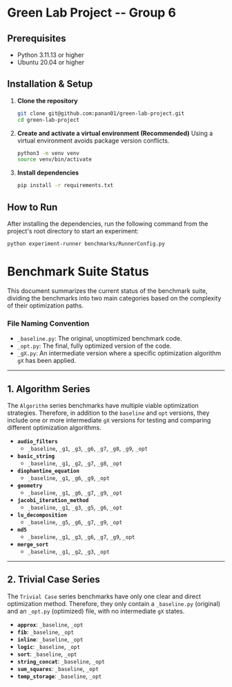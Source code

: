 
# Green Lab Project -- Group 6

## Prerequisites

* Python 3.11.13 or higher
* Ubuntu 20.04 or higher

## Installation & Setup

1.  **Clone the repository**
    ```sh
    git clone git@github.com:panan01/green-lab-project.git
    cd green-lab-project
    ```

2.  **Create and activate a virtual environment (Recommended)**
    Using a virtual environment avoids package version conflicts.
     ```sh
     python3 -m venv venv
     source venv/bin/activate
     ```

3.  **Install dependencies**
    ```sh
    pip install -r requirements.txt
    ```

## How to Run

After installing the dependencies, run the following command from the project's root directory to start an experiment:

```sh
python experiment-runner benchmarks/RunnerConfig.py
```

# Benchmark Suite Status

This document summarizes the current status of the benchmark suite, dividing the benchmarks into two main categories based on the complexity of their optimization paths.

### File Naming Convention

* `_baseline.py`: The original, unoptimized benchmark code.
* `_opt.py`: The final, fully optimized version of the code.
* `_gX.py`: An intermediate version where a specific optimization algorithm `gX` has been applied.

---

## 1. Algorithm Series

The `Algorithm` series benchmarks have multiple viable optimization strategies. Therefore, in addition to the `baseline` and `opt` versions, they include one or more intermediate `gX` versions for testing and comparing different optimization algorithms.

* **`audio_filters`**
    * `_baseline`, `_g1`, `_g3`, `_g6`, `_g7`, `_g8`, `_g9`, `_opt`
* **`basic_string`**
    * `_baseline`, `_g1`, `_g2`, `_g7`, `_g8`, `_opt`
* **`diophantine_equation`**
    * `_baseline`, `_g1`, `_g6`, `_g9`, `_opt`
* **`geometry`**
    * `_baseline`, `_g1`, `_g6`, `_g7`, `_g9`, `_opt`
* **`jacobi_iteration_method`**
    * `_baseline`, `_g1`, `_g3`, `_g5`, `_g6`, `_opt`
* **`lu_decomposition`**
    * `_baseline`, `_g5`, `_g6`, `_g7`, `_g9`, `_opt`
* **`md5`**
    * `_baseline`, `_g1`, `_g3`, `_g6`, `_g7`, `_g9`, `_opt`
* **`merge_sort`**
    * `_baseline`, `_g1`, `_g2`, `_g3`, `_opt`

---

## 2. Trivial Case Series

The `Trivial Case` series benchmarks have only one clear and direct optimization method. Therefore, they only contain a `_baseline.py` (original) and an `_opt.py` (optimized) file, with no intermediate `gX` states.

* **`approx`**: `_baseline`, `_opt`
* **`fib`**: `_baseline`, `_opt`
* **`inline`**: `_baseline`, `_opt`
* **`logic`**: `_baseline`, `_opt`
* **`sort`**: `_baseline`, `_opt`
* **`string_concat`**: `_baseline`, `_opt`
* **`sum_squares`**: `_baseline`, `_opt`
* **`temp_storage`**: `_baseline`, `_opt`
